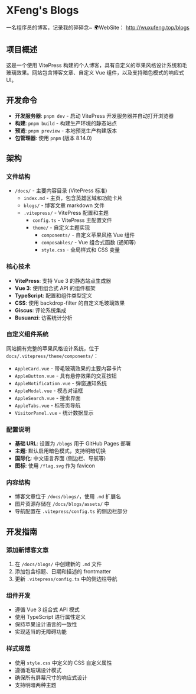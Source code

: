 # XFeng's Blogs

一名程序员的博客，记录我的碎碎念~
🌍WebSite： http://wuxufeng.top/blogs

## 项目概述

这是一个使用 VitePress 构建的个人博客，具有自定义的苹果风格设计系统和毛玻璃效果。网站包含博客文章、自定义 Vue 组件，以及支持暗色模式的响应式 UI。

## 开发命令

- **开发服务器**: `pnpm dev` - 启动 VitePress 开发服务器并自动打开浏览器
- **构建**: `pnpm build` - 构建生产环境的静态站点
- **预览**: `pnpm preview` - 本地预览生产构建版本
- **包管理器**: 使用 `pnpm` (版本 8.14.0)

## 架构

### 文件结构
- `/docs/` - 主要内容目录 (VitePress 标准)
  - `index.md` - 主页，包含英雄区域和功能卡片
  - `blogs/` - 博客文章 markdown 文件
  - `.vitepress/` - VitePress 配置和主题
    - `config.ts` - VitePress 主配置文件
    - `theme/` - 自定义主题实现
      - `components/` - 自定义苹果风格 Vue 组件
      - `composables/` - Vue 组合式函数 (通知等)
      - `style.css` - 全局样式和 CSS 变量

### 核心技术
- **VitePress**: 支持 Vue 3 的静态站点生成器
- **Vue 3**: 使用组合式 API 的组件框架
- **TypeScript**: 配置和组件类型定义
- **CSS**: 使用 backdrop-filter 的自定义毛玻璃效果
- **Giscus**: 评论系统集成
- **Busuanzi**: 访客统计分析

### 自定义组件系统
网站拥有完整的苹果风格设计系统，位于 `docs/.vitepress/theme/components/`：
- `AppleCard.vue` - 带毛玻璃效果的主要内容卡片
- `AppleButton.vue` - 具有悬停效果的交互按钮
- `AppleNotification.vue` - 弹窗通知系统
- `AppleModal.vue` - 模态对话框
- `AppleSearch.vue` - 搜索界面
- `AppleTabs.vue` - 标签页导航
- `VisitorPanel.vue` - 统计数据显示

### 配置说明
- **基础 URL**: 设置为 `/blogs` 用于 GitHub Pages 部署
- **主题**: 默认启用暗色模式，支持明暗切换
- **国际化**: 中文语言界面 (侧边栏、导航等)
- **图标**: 使用 `/flag.svg` 作为 favicon

### 内容结构
- 博客文章位于 `/docs/blogs/`，使用 `.md` 扩展名
- 图片资源存储在 `/docs/blogs/assets/` 中
- 导航配置在 `.vitepress/config.ts` 的侧边栏部分

## 开发指南

### 添加新博客文章
1. 在 `/docs/blogs/` 中创建新的 `.md` 文件
2. 添加包含标题、日期和描述的 frontmatter
3. 更新 `.vitepress/config.ts` 中的侧边栏导航

### 组件开发
- 遵循 Vue 3 组合式 API 模式
- 使用 TypeScript 进行属性定义
- 保持苹果设计语言的一致性
- 实现适当的无障碍功能

### 样式规范
- 使用 `style.css` 中定义的 CSS 自定义属性
- 遵循毛玻璃设计模式
- 确保所有屏幕尺寸的响应式设计
- 支持明暗两种主题